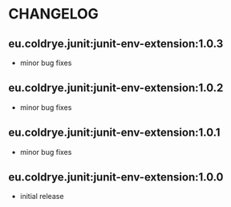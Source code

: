# CHANGELOG

## eu.coldrye.junit:junit-env-extension:1.0.3

- minor bug fixes

## eu.coldrye.junit:junit-env-extension:1.0.2

- minor bug fixes

## eu.coldrye.junit:junit-env-extension:1.0.1

- minor bug fixes

## eu.coldrye.junit:junit-env-extension:1.0.0

- initial release

